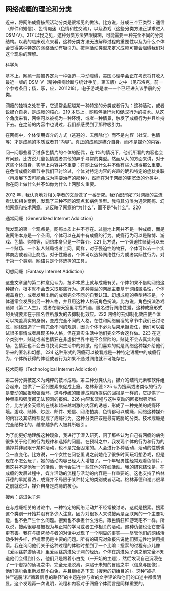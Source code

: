## 网络成瘾的理论和分类

  近来，将网络成瘾按照活动分类是很常见的做法。比方说，分成三个亚类型：通信（邮件和短信）、色情痴迷（色情和性交流），以及游戏（这些分类方法正谋求进入 DSM-V）。217 以我之见，这种分类方法界限模糊，可能需要一种完全不同的分类结构。以我的临床观点来看，这种分类方法无法解释过程的重要性以及为什么个体会觉得某种特定的网络活动有吸引力。按照活动类型来定义成瘾可能会阻碍我们对这个现象的理解。

  科学角

  基本上，网瘾一般被界定为一种强迫—冲动障碍，美国心理学会正在考虑将其收入最近一版的 DSM-V（精神疾病诊断与统计手册，第五版）之中（见布洛克，前一个参考条目；杨，乐，应，2011218）。电子游戏是唯一一个已经进入该手册的分类。

  网瘾的独特之处在于，它通常会超越某一种特定的分类或者行为：这种活动，或者说媒介自身，是成瘾的核心。219 本质上，网瘾包括行为和促成行为的技术。从这个角度来看，网络可以被视为一种环境，或者一种情景，触发了成瘾行为并且维持下去。在之前的内容中也说过，我们都感受到了那种吸引力。

  在网瘾中，个体使用媒介的方式（逃避的、去解除化）而不是内容（社交、色情等）才是成瘾的本质或者其“内容”。真正的成瘾是媒介自身，而不是媒介的内容。

  问一问那些看了过多色情片的个体的配偶，在 1%的情况下，他们所看的内容也会有问题，比方说儿童色情或者其他的异乎寻常的类型。然而从大的方面来讲，对于这些个体自身，实际上内容并不重要：在网上做什么并不像有些人想得那么重要。在色情成瘾的章节中我们已讨论过，个体对特定内容的兴趣的确和特定的症状关联（再发展下去可能会成为需要治疗的那种），然而在对于网瘾的更宽泛的分类中，你在网上做什么并不如你为什么上网那么重要。

  2012 年，我认真地对相关学者的文章做了一番研究。我仔细研究了对网瘾的主流看法和相关案例，发现了三种不同的观点和病例类型。我将其分类为通常网瘾、幻想网瘾和技术网瘾。这反映了网瘾的“为什么”，而不是“有什么”。220

  通常网瘾（Generalized Internet Addiction）

  我发现的第一个观点是，网瘾本质上并不存在。过量地上网并不是一种成瘾，而是说网络本身是一个空间，个体可以在其中有成瘾的行为。成瘾行为可以是赌博、游戏、色情、购物等，网络本身只是一种媒介。221 比方说，一个强迫性赌徒可以去一个赌场、一个私人赌局或者上网。同样，对于强迫性购物狂，个体可以去一个实体商店或者网上商店。对于性瘾者，个体可以选择网络性行为或者实际性行为。对于第一个类别，网络只是个体选择的工具。

  幻想网瘾（Fantasy Internet Addiction）

  这些文章里的第二种意见认为，技术本质上就与成瘾有关。个体如果不借助网络这种媒介，根本就不会去采取那些行为。这种类型的网瘾主要基于网络匿名性，个体掩盖身份，或者发展出新的或者完全不同的自我认知。幻想成瘾的典型特征是，个体通常会发展出另一种人格，并且用这种人格玩角色扮演。比方说，角色扮演游戏诸如《第二人生》，或者在聊天室里寻找外遇，匿名进行网络性爱。这种成瘾形式的关键要素在于匿名性所激发的去抑制化效应。222 网络的去抑制化效应使个体可以掩盖真实的身份，变成完全不同的人格。在性和网络霸凌的章节中我们已讨论过，网络塑造了一套完全不同的规则，因为个体不必为后果承担责任，他们可以尝试很多事情或者展现多种人格，但在真实生活中他们完全不会这样做。223 在这个类别中，赌徒或者色情狂在非虚拟世界中是不会冒险的。赌徒不会去真实的赌场，色情狂也不会去寻找现实生活中的刺激，他们喜欢的就是网络这种媒介给他们带来的匿名和幻想。224 这种形式的网瘾可以被看成是一种特定语境中的成瘾行为，个体所获得的体验或者行为如果不通过网络就不可能存在。

  技术网瘾（Technological Internet Addiction）

  第三种分类被定义为纯粹的技术成瘾。第三种分类认为，媒介的结构元素和软件组合起来，提供了一系列要素来促成上瘾。格林菲德 225 认为搜索或者类似的行为是变动的回报增强循环，这与传统的赌博成瘾所提供的回报是一样的，它提供了一种频率和强度都无法预测的报偿。226 内容和流程与这种变动的回报增强所结合，比方说全天候的在线和越来越刺激的内容的诱惑，形成了一种完美的成瘾环境。游戏、赌博、炒股、邮件、短信、网络拍卖、色情都可以成瘾，网络这种媒介的内容及其结构都促成了成瘾行为。这种分类应该是最有威胁的分类。技术成瘾是完全结构化的，越来越多的人被其所吸引。

  为了能更好地理解这种现象，我进行了深入研究，问了那些认为自己有网瘾的病例很多关于他们的行为规律和选择的问题。在预料之中，我发现个体的行为和行为的选择并非局限于某种活动，也不是完全固定的。人会进行多种活动，活动的性质也会一直变化。比方说，一个女性在问卷里说之前她花了很多时间玩幻想游戏，但是现在不怎么玩了，她的活动内容已经大大增加了。一个年轻男性经常观看色情片，但这并不是他唯一的活动，他也会进行一些其他的在线活动。我的研究结论是，在成瘾的发展过程中，媒介活动的流程与活动的内容是一样重要的。这也支持了格林菲德的早期看法，成瘾并不局限于某种特定的类别或者活动。格林菲德和谢弗很早之前就说过，媒介自身是成瘾的核心。

  搜索：跳进兔子洞

  在与成瘾相关的讨论中，一种特定的网络活动并不经常被讨论，这就是搜索。搜索这个类别一开始并没有多少人注意，因为对很多人来说搜索是互联网的一个主要功能，也不会产生什么问题。搜索也不承担什么污名，跟色情狂和游戏宅不一样。所以说，搜索很容易被视为与正常的学习或者工作相关的活动。这种伪装也让它变得更有害。我在与研究参与者的对话中发现了一个明显的事实——尽管他们的网络活动多种多样，但搜索仍是主要的问题。所有的研究对象报告说他们强迫性地使用搜索。我在询问他们关于这种过程的体验时想到了一个比喻：搜索的过程有点儿像《爱丽丝梦游仙境》里爱丽丝跳进兔子洞的经历。个体在跳进兔子洞之前完全不知道他们会得到什么，他们只是跟着小白兔（一开始的主题），然后发现自己沉浸在了一个虚拟的仙境之中，完全无法脱离，深陷于未知的冒险之中（信息与图像），他们偶尔会重新发现小白兔，并且继续追下去（搜索的初始目的）。这种“被抓住”“逃脱”和“循着信息的路径”的主题在参与者的文字评论和他们的口述中都很明显。这个发现再一次说明，流程和内容对于网瘾个体而言是同样重要的。